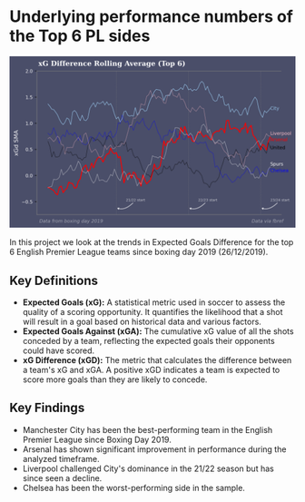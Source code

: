 # Underlying performance numbers of the Top 6 PL sides

![](https://github.com/WasiShaikh977/Top-6-teams-xG-SMA/blob/main/Top%206.png)

In this project we look at the trends in Expected Goals Difference for the top 6 English Premier League teams since boxing day 2019 (26/12/2019).

## Key Definitions
- **Expected Goals (xG):** A statistical metric used in soccer to assess the quality of a scoring opportunity. It quantifies the likelihood that a shot will result in a goal based on historical data and various factors.
- **Expected Goals Against (xGA):** The cumulative xG value of all the shots conceded by a team, reflecting the expected goals their opponents could have scored.
- **xG Difference (xGD):** The metric that calculates the difference between a team's xG and xGA. A positive xGD indicates a team is expected to score more goals than they are likely to concede.

## Key Findings
- Manchester City has been the best-performing team in the English Premier League since Boxing Day 2019.
- Arsenal has shown significant improvement in performance during the analyzed timeframe.
- Liverpool challenged City's dominance in the 21/22 season but has since seen a decline.
- Chelsea has been the worst-performing side in the sample.

